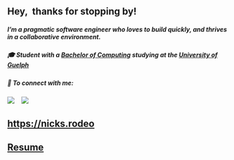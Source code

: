 ## Hey,&nbsp;&nbsp;thanks for stopping by!&nbsp;&nbsp;&nbsp;&nbsp;&nbsp;

##### I’m a pragmatic software engineer who loves to build quickly, and thrives in a collaborative environment. 

##### 🎓 Student with a [Bachelor of Computing](https://www.uoguelph.ca/registrar/calendars/undergraduate/current/c10/c10bcomp.shtml) studying at the [University of Guelph](https://www.uoguelph.ca)

##### 🤝 <b>To connect with me:</b></summary>

<p align = "center">

[<img src="https://img.shields.io/badge/email-%231877F2.svg?&style=for-the-badge&logo=microsoft-outlook&logoColor=white" />](mailto:nickpignatelli@icloud.com)&nbsp;&nbsp;&nbsp; 
[<img src="https://img.shields.io/badge/linkedin-%230077B5.svg?&style=for-the-badge&logo=linkedin&logoColor=white" />](https://www.linkedin.com/in/nickpignatelli/)

</p>

## https://nicks.rodeo

## [Resume](https://drive.google.com/file/d/11KRzub3VWVhWy7lbSBU3zD8dB_fWhxhF/view?usp=sharing)
